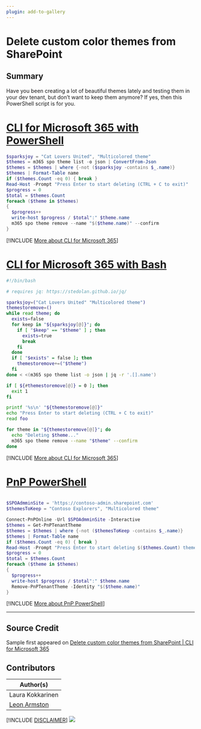 ```yaml
---
plugin: add-to-gallery
---
```


# Delete custom color themes from SharePoint

## Summary

Have you been creating a lot of beautiful themes lately and testing them in your dev tenant, but don’t want to keep them anymore? If yes, then this PowerShell script is for you.
 
 
# [CLI for Microsoft 365 with PowerShell](#tab/cli-m365-ps)
```powershell
$sparksjoy = "Cat Lovers United", "Multicolored theme"
$themes = m365 spo theme list -o json | ConvertFrom-Json
$themes = $themes | where {-not ($sparksjoy -contains $_.name)}
$themes | Format-Table name
if ($themes.Count -eq 0) { break }
Read-Host -Prompt "Press Enter to start deleting (CTRL + C to exit)"
$progress = 0
$total = $themes.Count
foreach ($theme in $themes)
{
  $progress++
  write-host $progress / $total":" $theme.name
  m365 spo theme remove --name "$($theme.name)" --confirm
}
```
[!INCLUDE [More about CLI for Microsoft 365](../../docfx/includes/MORE-CLIM365.md)]
 
# [CLI for Microsoft 365 with Bash](#tab/m365cli-bash)
```bash
#!/bin/bash

# requires jq: https://stedolan.github.io/jq/

sparksjoy=("Cat Lovers United" "Multicolored theme")
themestoremove=()
while read theme; do
  exists=false
  for keep in "${sparksjoy[@]}"; do
    if [ "$keep" == "$theme" ] ; then
      exists=true
      break
    fi
  done
  if [ "$exists" = false ]; then
    themestoremove+=("$theme")
  fi
done < <(m365 spo theme list -o json | jq -r '.[].name')

if [ ${#themestoremove[@]} = 0 ]; then
  exit 1
fi

printf '%s\n' "${themestoremove[@]}"
echo "Press Enter to start deleting (CTRL + C to exit)"
read foo

for theme in "${themestoremove[@]}"; do
  echo "Deleting $theme..."
  m365 spo theme remove --name "$theme" --confirm
done
```
[!INCLUDE [More about CLI for Microsoft 365](../../docfx/includes/MORE-CLIM365.md)]

# [PnP PowerShell](#tab/pnpps)

```powershell

$SPOAdmminSite = 'https://contoso-admin.sharepoint.com'
$themesToKeep = "Contoso Explorers", "Multicolored theme"

Connect-PnPOnline -Url $SPOAdmminSite -Interactive
$themes = Get-PnPTenantTheme
$themes = $themes | where {-not ($themesToKeep -contains $_.name)}
$themes | Format-Table name
if ($themes.Count -eq 0) { break }
Read-Host -Prompt "Press Enter to start deleting $($themes.Count) themes (CTRL + C to exit)"
$progress = 0
$total = $themes.Count
foreach ($theme in $themes)
{
  $progress++
  write-host $progress / $total":" $theme.name
  Remove-PnPTenantTheme -Identity "$($theme.name)"
}

```
[!INCLUDE [More about PnP PowerShell](../../docfx/includes/MORE-PNPPS.md)]
***

## Source Credit

Sample first appeared on [Delete custom color themes from SharePoint | CLI for Microsoft 365](https://pnp.github.io/cli-microsoft365/sample-scripts/spo/remove-custom-themes/)

## Contributors

| Author(s) |
|-----------|
| Laura Kokkarinen |
| [Leon Armston](https://github.com/LeonArmston)|


[!INCLUDE [DISCLAIMER](../../docfx/includes/DISCLAIMER.md)]
<img src="https://pnptelemetry.azurewebsites.net/script-samples/scripts/spo-remove-custom-themes" aria-hidden="true" />
